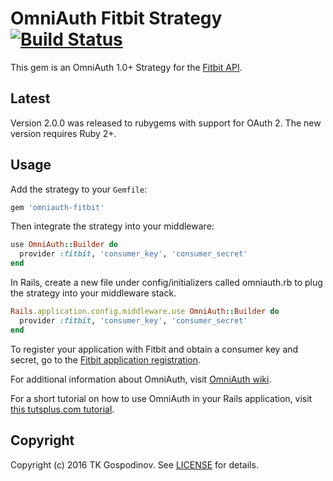 # OmniAuth Fitbit Strategy [![Build Status](https://travis-ci.org/tkgospodinov/omniauth-fitbit.svg?branch=master)](https://travis-ci.org/tkgospodinov/omniauth-fitbit.svg?branch=master)

This gem is an OmniAuth 1.0+ Strategy for the [Fitbit API](https://wiki.fitbit.com/display/API/OAuth+Authentication+in+the+Fitbit+API).

## Latest
Version 2.0.0 was released to rubygems with support for OAuth 2. The new version requires Ruby 2+.

## Usage

Add the strategy to your `Gemfile`:

```ruby
gem 'omniauth-fitbit'
```

Then integrate the strategy into your middleware:

```ruby
use OmniAuth::Builder do
  provider :fitbit, 'consumer_key', 'consumer_secret'
end
```

In Rails, create a new file under config/initializers called omniauth.rb to plug the strategy into your middleware stack.

```ruby
Rails.application.config.middleware.use OmniAuth::Builder do
  provider :fitbit, 'consumer_key', 'consumer_secret'
end
```

To register your application with Fitbit and obtain a consumer key and secret, go to the [Fitbit application registration](https://dev.fitbit.com/apps/new).

For additional information about OmniAuth, visit [OmniAuth wiki](https://github.com/intridea/omniauth/wiki).

For a short tutorial on how to use OmniAuth in your Rails application, visit [this tutsplus.com tutorial](http://net.tutsplus.com/tutorials/ruby/how-to-use-omniauth-to-authenticate-your-users/).


## Copyright

Copyright (c) 2016 TK Gospodinov. See [LICENSE](https://github.com/tkgospodinov/omniauth-fitbit/blob/master/LICENSE.md) for details.
